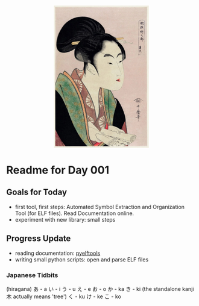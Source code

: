 <div align="center">
 <img src="../../Images/image_001.jpg" alt="Day 001 Banner" width="50%">
</div>

# Readme for Day 001

## Goals for Today

- first tool, first steps: Automated Symbol Extraction and Organization Tool (for ELF files). Read Documentation online.
- experiment with new library: small steps

## Progress Update

- reading documentation: [pyelftools](https://github.com/eliben/pyelftools)
- writing small python scripts: open and parse ELF files

### Japanese Tidbits

(hiragana)
あ - a
い - i
う - u
え - e
お - o
か - ka
き - ki   (the standalone kanji 木 actually means 'tree')
く - ku
け - ke
こ - ko

